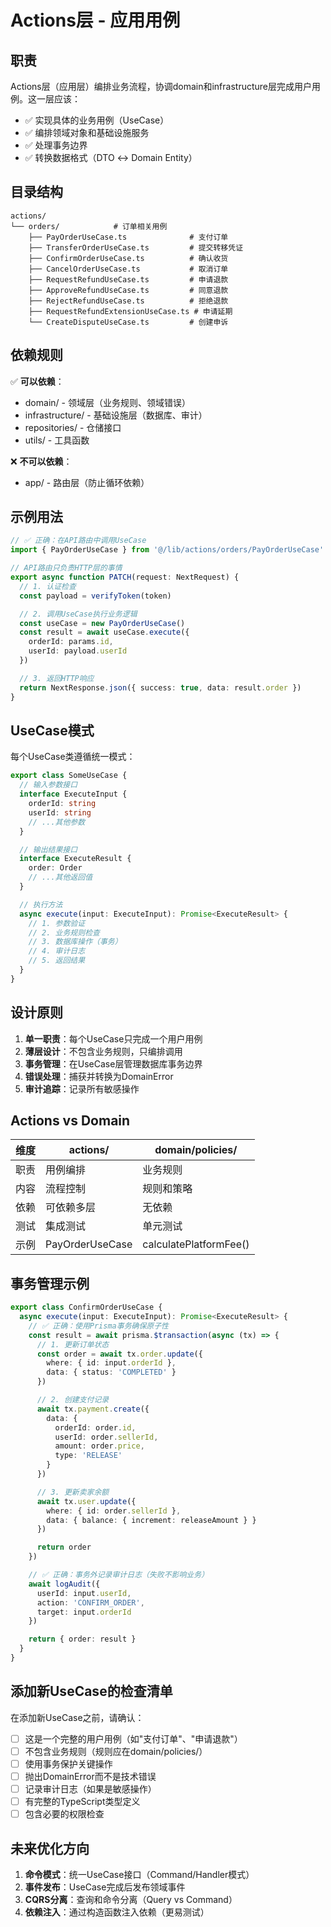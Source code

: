 # Actions层 - 应用用例

## 职责
Actions层（应用层）编排业务流程，协调domain和infrastructure层完成用户用例。这一层应该：
- ✅ 实现具体的业务用例（UseCase）
- ✅ 编排领域对象和基础设施服务
- ✅ 处理事务边界
- ✅ 转换数据格式（DTO ↔ Domain Entity）

## 目录结构

```
actions/
└── orders/            # 订单相关用例
    ├── PayOrderUseCase.ts              # 支付订单
    ├── TransferOrderUseCase.ts         # 提交转移凭证
    ├── ConfirmOrderUseCase.ts          # 确认收货
    ├── CancelOrderUseCase.ts           # 取消订单
    ├── RequestRefundUseCase.ts         # 申请退款
    ├── ApproveRefundUseCase.ts         # 同意退款
    ├── RejectRefundUseCase.ts          # 拒绝退款
    ├── RequestRefundExtensionUseCase.ts # 申请延期
    └── CreateDisputeUseCase.ts         # 创建申诉
```

## 依赖规则

✅ **可以依赖**：
- domain/ - 领域层（业务规则、领域错误）
- infrastructure/ - 基础设施层（数据库、审计）
- repositories/ - 仓储接口
- utils/ - 工具函数

❌ **不可以依赖**：
- app/ - 路由层（防止循环依赖）

## 示例用法

```typescript
// ✅ 正确：在API路由中调用UseCase
import { PayOrderUseCase } from '@/lib/actions/orders/PayOrderUseCase'

// API路由只负责HTTP层的事情
export async function PATCH(request: NextRequest) {
  // 1. 认证检查
  const payload = verifyToken(token)

  // 2. 调用UseCase执行业务逻辑
  const useCase = new PayOrderUseCase()
  const result = await useCase.execute({
    orderId: params.id,
    userId: payload.userId
  })

  // 3. 返回HTTP响应
  return NextResponse.json({ success: true, data: result.order })
}
```

## UseCase模式

每个UseCase类遵循统一模式：

```typescript
export class SomeUseCase {
  // 输入参数接口
  interface ExecuteInput {
    orderId: string
    userId: string
    // ...其他参数
  }

  // 输出结果接口
  interface ExecuteResult {
    order: Order
    // ...其他返回值
  }

  // 执行方法
  async execute(input: ExecuteInput): Promise<ExecuteResult> {
    // 1. 参数验证
    // 2. 业务规则检查
    // 3. 数据库操作（事务）
    // 4. 审计日志
    // 5. 返回结果
  }
}
```

## 设计原则

1. **单一职责**：每个UseCase只完成一个用户用例
2. **薄层设计**：不包含业务规则，只编排调用
3. **事务管理**：在UseCase层管理数据库事务边界
4. **错误处理**：捕获并转换为DomainError
5. **审计追踪**：记录所有敏感操作

## Actions vs Domain

| 维度 | actions/ | domain/policies/ |
|-----|----------|------------------|
| 职责 | 用例编排 | 业务规则 |
| 内容 | 流程控制 | 规则和策略 |
| 依赖 | 可依赖多层 | 无依赖 |
| 测试 | 集成测试 | 单元测试 |
| 示例 | PayOrderUseCase | calculatePlatformFee() |

## 事务管理示例

```typescript
export class ConfirmOrderUseCase {
  async execute(input: ExecuteInput): Promise<ExecuteResult> {
    // ✅ 正确：使用Prisma事务确保原子性
    const result = await prisma.$transaction(async (tx) => {
      // 1. 更新订单状态
      const order = await tx.order.update({
        where: { id: input.orderId },
        data: { status: 'COMPLETED' }
      })

      // 2. 创建支付记录
      await tx.payment.create({
        data: {
          orderId: order.id,
          userId: order.sellerId,
          amount: order.price,
          type: 'RELEASE'
        }
      })

      // 3. 更新卖家余额
      await tx.user.update({
        where: { id: order.sellerId },
        data: { balance: { increment: releaseAmount } }
      })

      return order
    })

    // ✅ 正确：事务外记录审计日志（失败不影响业务）
    await logAudit({
      userId: input.userId,
      action: 'CONFIRM_ORDER',
      target: input.orderId
    })

    return { order: result }
  }
}
```

## 添加新UseCase的检查清单

在添加新UseCase之前，请确认：
- [ ] 这是一个完整的用户用例（如"支付订单"、"申请退款"）
- [ ] 不包含业务规则（规则应在domain/policies/）
- [ ] 使用事务保护关键操作
- [ ] 抛出DomainError而不是技术错误
- [ ] 记录审计日志（如果是敏感操作）
- [ ] 有完整的TypeScript类型定义
- [ ] 包含必要的权限检查

## 未来优化方向

1. **命令模式**：统一UseCase接口（Command/Handler模式）
2. **事件发布**：UseCase完成后发布领域事件
3. **CQRS分离**：查询和命令分离（Query vs Command）
4. **依赖注入**：通过构造函数注入依赖（更易测试）
